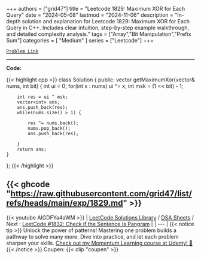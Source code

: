 
+++
authors = ["grid47"]
title = "Leetcode 1829: Maximum XOR for Each Query"
date = "2024-05-08"
lastmod = "2024-11-06"
description = "In-depth solution and explanation for Leetcode 1829: Maximum XOR for Each Query in C++. Includes clear intuition, step-by-step example walkthrough, and detailed complexity analysis."
tags = ["Array","Bit Manipulation","Prefix Sum"]
categories = [
    "Medium"
]
series = ["Leetcode"]
+++



[`Problem Link`](https://leetcode.com/problems/maximum-xor-for-each-query/description/)

---
**Code:**

{{< highlight cpp >}}
class Solution {
public:
    vector<int> getMaximumXor(vector<int>& nums, int bit) {
        int ui = 0;
        for(int x : nums)
            ui ^= x;
        int msk = (1 << bit) - 1;
        
        
        

        
        int res = ui ^ msk;
        vector<int> ans;
        ans.push_back(res);
        while(nums.size() > 1) {
            
            res ^= nums.back();
            nums.pop_back();
            ans.push_back(res);
            
        }
        return ans;
    }
};
{{< /highlight >}}

{{< ghcode "https://raw.githubusercontent.com/grid47/list/refs/heads/main/exp/1829.md" >}}
---
{{< youtube AIGDFYa4aWM >}}
| [LeetCode Solutions Library](https://grid47.xyz/leetcode/) / [DSA Sheets](https://grid47.xyz/sheets/) / Next : [LeetCode #1832: Check if the Sentence Is Pangram](https://grid47.xyz/posts/leetcode-1832-check-if-the-sentence-is-pangram-solution/) |
| --- |
{{< notice tip >}}
Unlock the power of patterns! Mastering one problem builds a pathway to solve many more. Dive into practice, and let each problem sharpen your skills. [Check out my Momentum Learning course at Udemy! 🚀 ](https://www.udemy.com/course/algorithms-and-data-structures-in-cpp/)
{{< /notice >}}
Coupen: {{< clip "coupen" >}}
